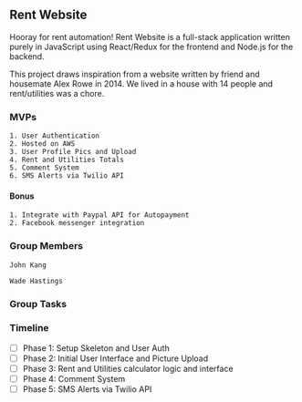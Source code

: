 ## Rent Website

Hooray for rent automation! Rent Website is a full-stack application written purely in JavaScript using React/Redux for the frontend and Node.js for the backend.

This project draws inspiration from a website written by friend and housemate Alex Rowe in 2014. We lived in a house with 14 people and rent/utilities was a chore.

### MVPs
    1. User Authentication
    2. Hosted on AWS
    3. User Profile Pics and Upload
    4. Rent and Utilities Totals
    5. Comment System
    6. SMS Alerts via Twilio API

#### Bonus
    1. Integrate with Paypal API for Autopayment
    2. Facebook messenger integration

### Group Members
    John Kang

    Wade Hastings

### Group Tasks

### Timeline
 - [ ] Phase 1: Setup Skeleton and User Auth
 - [ ] Phase 2: Initial User Interface and Picture Upload
 - [ ] Phase 3: Rent and Utilities calculator logic and interface
 - [ ] Phase 4: Comment System
 - [ ] Phase 5: SMS Alerts via Twilio API

